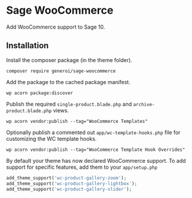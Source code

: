 # Sage WooCommerce

Add WooCommerce support to Sage 10.

## Installation

Install the composer package (in the theme folder).

    composer require generoi/sage-woocommerce

Add the package to the cached package manifest.

    wp acorn package:discover

Publish the required `single-product.blade.php` and `archive-product.blade.php` views.

    wp acorn vendor:publish --tag="WooCommerce Templates"

Optionally publish a commented out `app/wc-template-hooks.php` file for customizing the WC template hooks.

    wp acorn vendor:publish --tag="WooCommerce Template Hook Overrides"

By default your theme has now declared WooCommerce support. To add support for specific features, add them to your `app/setup.php`

```php
add_theme_support('wc-product-gallery-zoom');
add_theme_support('wc-product-gallery-lightbox');
add_theme_support('wc-product-gallery-slider');
```
